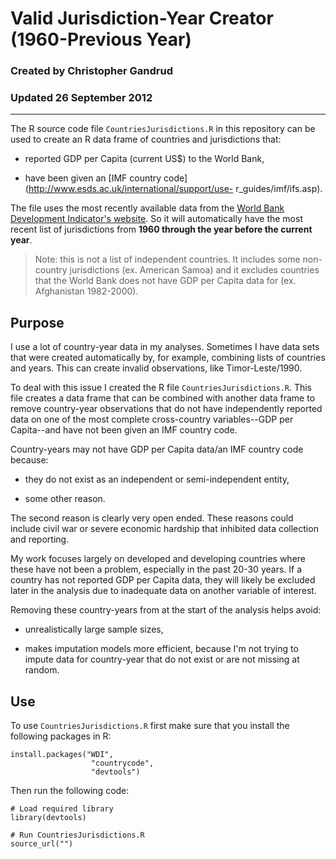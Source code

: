 # Valid Jurisdiction-Year Creator (1960-Previous Year)
### Created by Christopher Gandrud
### Updated 26 September 2012

---

The R source code file `CountriesJurisdictions.R` in this repository can be used to create an R data frame of countries and jurisdictions that:

- reported GDP per Capita (current US$) to the World Bank, 

- have been given an [IMF country code](http://www.esds.ac.uk/international/support/use- r_guides/imf/ifs.asp).

The file uses the most recently available data from the [World Bank Development Indicator's website](http://data.worldbank.org/indicator/NY.GDP.PCAP.KN). So it will automatically have the most recent list of jurisdictions from **1960 through the year before the current year**.

> Note: this is not a list of independent countries. It includes some non-country jurisdictions (ex. American Samoa) and it excludes countries that the World Bank does not have GDP per Capita data for (ex. Afghanistan 1982-2000). 

## Purpose

I use a lot of country-year data in my analyses. Sometimes I have data sets that were created automatically by, for example, combining lists of countries and years. This can create invalid observations, like Timor-Leste/1990.

To deal with this issue I created the R file `CountriesJurisdictions.R`. This file creates a data frame that can be combined with another data frame to remove country-year observations that do not have independently reported data on one of the most complete cross-country variables--GDP per Capita--and have not been given an IMF country code.

Country-years may not have GDP per Capita data/an IMF country code because:

- they do not exist as an independent or semi-independent entity,

- some other reason.

The second reason is clearly very open ended. These reasons could include civil war or severe economic hardship that inhibited data collection and reporting.

My work focuses largely on developed and developing countries where these have not been a problem, especially in the past 20-30 years. If a country has not reported GDP per Capita data, they will likely be excluded later in the analysis due to inadequate data on another variable of interest.

Removing these country-years from at the start of the analysis helps avoid:

- unrealistically large sample sizes,

- makes imputation models more efficient, because I'm not trying to impute data for country-year that do not exist or are not missing at random. 

## Use

To use `CountriesJurisdictions.R` first make sure that you install the following packages in R:

```
install.packages("WDI",
				  "countrycode",
				  "devtools")
```

Then run the following code:

```
# Load required library
library(devtools)

# Run CountriesJurisdictions.R
source_url("")
```

